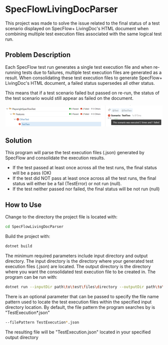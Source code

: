 # SpecFlowLivingDocParser

This project was made to solve the issue related to the final status of a test scenario displayed on SpecFlow+ LivingDoc's HTML document when combining multiple test execution files associated with the same logical test run.

## Problem Description

Each SpecFlow test run generates a single test execution file and when re-running tests due to failures, multiple test execution files are generated as a result. When consolidating these test execution files to generate SpecFlow+ LivingDoc's HTML document, a failed status supersedes all other status.

This means that if a test scenario failed but passed on re-run, the status of the test scenario would still appear as failed on the document.

![Alt text](docs/example.png)

## Solution
This program will parse the test execution files (.json) generated by SpecFlow and consolidate the execution results.

 - If the test passed at least once across all the test runs, the final 
   status will be a pass (OK)
 - If the test did NOT pass at least once across all the test
   runs, the final status will either be a fail (TestError) or not run (null).
 - If the test neither passed nor failed, the final status will be not
   run (null)

## How to Use

Change to the directory the project file is located with:
```sh
cd SpecFlowLivingDocParser
```

Build the project with:
```sh
dotnet build
```

The minimum required parameters include input directory and output directory. The input directory is the directory where your generated test execution files (.json) are located. The output directory is the directory where you want the consolidated test execution file to be created in. The program can be run with:
```sh
dotnet run --inputDir path\to\test\files\directory --outputDir path\to\desired\output\directory
```

There is an optional parameter that can be passed to specify the file name pattern used to locate the test execution files within the specified input directory location. By default, the file pattern the program searches by is "TestExecution*.json"
```sh
--filePattern TestExecution*.json
```
The resulting file will be "TestExecution.json" located in your specified output directory
